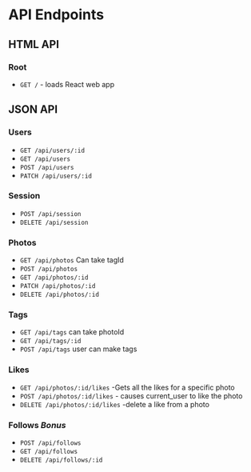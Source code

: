 # API Endpoints

## HTML API

### Root

- `GET /` - loads React web app

## JSON API

### Users

- `GET /api/users/:id`
- `GET /api/users`
- `POST /api/users`
- `PATCH /api/users/:id`

### Session

- `POST /api/session`
- `DELETE /api/session`

### Photos

- `GET /api/photos` Can take tagId
- `POST /api/photos`
- `GET /api/photos/:id`
- `PATCH /api/photos/:id`
- `DELETE /api/photos/:id`

### Tags

- `GET /api/tags` can take photoId
- `GET /api/tags/:id`
- `POST /api/tags` user can make tags

### Likes
- `GET /api/photos/:id/likes` -Gets all the likes for a specific photo
- `POST /api/photos/:id/likes` - causes current_user to like the photo
- `DELETE /api/photos/:id/likes` -delete a like from a photo

### Follows *Bonus*

- `POST /api/follows`
- `GET /api/follows`
- `DELETE /api/follows/:id`
